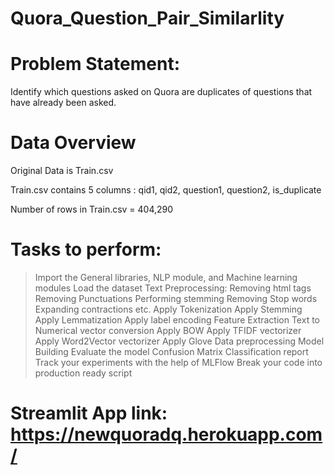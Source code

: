 # Quora_Question_Pair_Similarlity
# Problem Statement:
Identify which questions asked on Quora are duplicates of questions that have already been asked.
# Data Overview
Original Data is Train.csv

Train.csv contains 5 columns : qid1, qid2, question1, question2, is_duplicate

Number of rows in Train.csv = 404,290

# Tasks to perform:
> Import the General libraries, NLP module, and Machine learning modules
> Load the dataset
> Text Preprocessing:
> Removing html tags
> Removing Punctuations
> Performing stemming
> Removing Stop words
> Expanding contractions etc.
> Apply Tokenization
> Apply Stemming
> Apply Lemmatization
> Apply label encoding 
> Feature Extraction
> Text to Numerical vector conversion
  > Apply BOW
  > Apply TFIDF vectorizer
  > Apply Word2Vector vectorizer
  > Apply Glove
> Data preprocessing
> Model Building
> Evaluate the model
> Confusion Matrix
> Classification report
> Track your experiments with the help of MLFlow
> Break your code into production ready script

# Streamlit App link: https://newquoradq.herokuapp.com/
